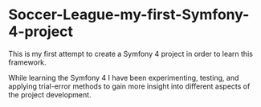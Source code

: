 # Soccer-League-my-first-Symfony-4-project

This is my first attempt to create a Symfony 4 project in order to learn this framework.

While learning the Symfony 4 I have been experimenting, testing, and applying trial-error methods to gain more insight into different aspects of the project development.

